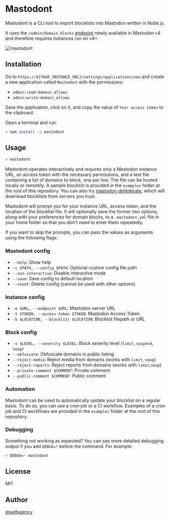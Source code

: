 # Mastodont

Mastodont is a CLI tool to import blocklists into Mastodon written in Node.js.

It uses the `/admin/domain_blocks` [endpoint](https://docs.joinmastodon.org/methods/admin/domain_blocks/#create) newly
available in Mastodon v4 and therefore requires instances run on v4+.

![mastodont](https://user-images.githubusercontent.com/2541728/203543918-469deec7-6c54-4dd2-b13b-06e5ab5350ce.png)

## Installation

Go to `https://${YOUR_INSTANCE_URL}/settings/applications/new` and create a new application called `Mastodont` with the
permissions:

- `admin:read:domain_allows`
- `admin:write:domain_allows`

Save the application, click on it, and copy the value of `Your access token` to the clipboard.

Open a terminal and run:

```bash
> npm install -g mastodont
```

## Usage

```bash
> mastodont
```

Mastodont operates interactively and requires only a Mastodon instance URL, an access token with the necessary
permissions, and a text file containing a list of domains to block, one per line. The file can be hosted locally or remotely. 
A sample blocklist is provided in the `examples` folder at the root of this repository. You can also try
[mastodon-defederate](https://github.com/Anthchirp/mastodon-defederate), which will download blocklists from servers you trust. 

Mastodont will prompt you for your instance URL, access token, and the location of the blocklist file. It will
optionally save the former two options, along with your preferences for domain blocks, to a `.mastodont.yml` file in your home 
folder so that you don't need to enter them repeatedly.

If you want to skip the prompts, you can pass the values as arguments using the following flags:

### Mastodont config

- `--help`: Show help
- `-c $PATH, --config $PATH`: Optional custom config file path
- `--non-interactive`: Disable interactive mode
- `--save`: Save config to default location
- `--reset`: Delete config (cannot be used with other options)

### Instance config

- `-e $URL, --endpoint $URL`: Mastodon server URL
- `-t $TOKEN, --access-token $TOKEN`: Mastodon Access Token
- `-b $LOCATION, --blocklist $LOCATION`: Blocklist filepath or URL

### Block config

- `-s $LEVEL, --severity $LEVEL`: Block severity level (`limit`, `suspend`, `noop`)
- `--obfuscate`: Obfuscate domains in public listing
- `--reject-media`: Reject media from domains (works with `limit`, `noop`)
- `--reject-reports`: Reject reports from domains (works with `limit`,`noop`)
- `--private-comment $COMMENT`: Private comment
- `--public-comment $COMMENT`: Public comment

### Automation

Mastodont can be used to automatically update your blocklist on a regular basis. To do so, you can use a cron job or a
CI workflow. Examples of a cron job and CI workflows are provided in the `examples` folder at the root of this
repository.

### Debugging

Something not working as expected? You can see more detailed debugging output if you add `DEBUG=*` before the command.
For example:

```bash
> DEBUG=* mastodont
```

## License

MIT

## Author

[@selfagency](https://kibitz.cloud/@selfagency)
